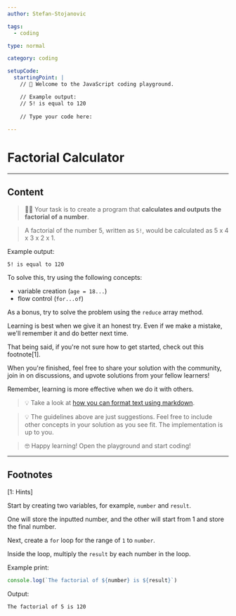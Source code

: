 ```yaml
---
author: Stefan-Stojanovic

tags:
  - coding

type: normal

category: coding

setupCode:
  startingPoint: |
    // 👋 Welcome to the JavaScript coding playground.

    // Example output:
    // 5! is equal to 120
    
    // Type your code here:
    
---
```


# Factorial Calculator

---

## Content

> 👩‍💻 Your task is to create a program that **calculates and outputs the factorial of a number**.

> A factorial of the number 5, written as `5!`, would be calculated as 5 x 4 x 3 x 2 x 1.

Example output:

```plain-text
5! is equal to 120
```

To solve this, try using the following concepts:
- variable creation (`age = 18...`)
- flow control (`for...of`)

As a bonus, try to solve the problem using the `reduce` array method.

Learning is best when we give it an honest try. Even if we make a mistake, we'll remember it and do better next time.

That being said, if you're not sure how to get started, check out this footnote[1]. 

When you're finished, feel free to share your solution with the community, join in on discussions, and upvote solutions from your fellow learners!

Remember, learning is more effective when we do it with others.

> 💡 Take a look at [how you can format text using markdown](https://www.enki.com/glossary/general/markdown-formatting).

> 💡 The guidelines above are just suggestions. Feel free to include other concepts in your solution as you see fit. The implementation is up to you.

> 🤓 Happy learning! Open the playground and start coding!


---

## Footnotes

[1: Hints]

Start by creating two variables, for example, `number` and `result`.

One will store the inputted number, and the other will start from 1 and store the final number.

Next, create a `for` loop for the range of `1` to `number`.

Inside the loop, multiply the `result` by each number in the loop.

Example print:
```javascript
console.log(`The factorial of ${number} is ${result}`)
```
Output:
```plain-text
The factorial of 5 is 120 
```
